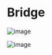 # Bridge

![image](https://github.com/Jayash/java-design-patterns/assets/7610065/d54a38b7-feea-4062-82f7-32ada7e59252)

![image](https://github.com/Jayash/java-design-patterns/assets/7610065/1cf1d99d-e73f-43b4-af0e-4de60ff3e6c8)

